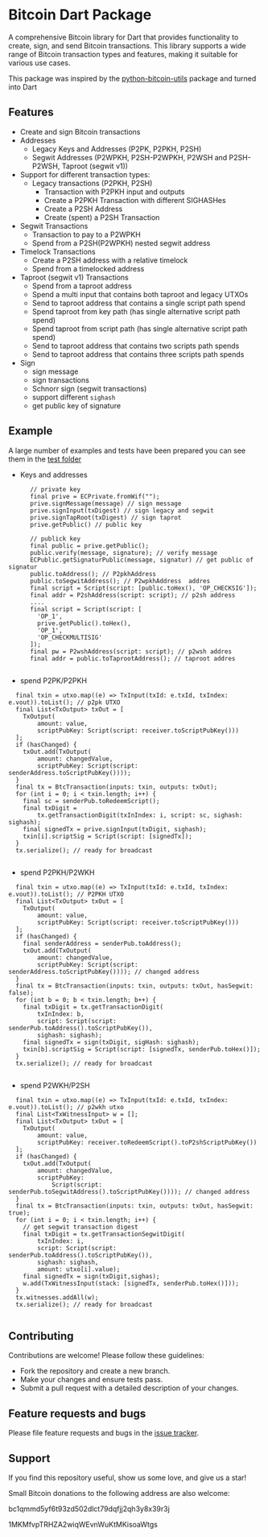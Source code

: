 # Bitcoin Dart Package

A comprehensive Bitcoin library for Dart that provides functionality to create, sign, and send Bitcoin transactions. This library supports a wide range of Bitcoin transaction types and features, making it suitable for various use cases.

This package was inspired by the [python-bitcoin-utils](https://github.com/karask/python-bitcoin-utils) package and turned into Dart


## Features

- Create and sign Bitcoin transactions
- Addresses
  - Legacy Keys and Addresses (P2PK, P2PKH, P2SH)
  - Segwit Addresses (P2WPKH, P2SH-P2WPKH, P2WSH and P2SH-P2WSH, Taproot (segwit v1))
- Support for different transaction types:
  - Legacy transactions (P2PKH, P2SH)
      - Transaction with P2PKH input and outputs
      - Create a P2PKH Transaction with different SIGHASHes
      - Create a P2SH Address
      - Create (spent) a P2SH Transaction
- Segwit Transactions
  - Transaction to pay to a P2WPKH
  - Spend from a P2SH(P2WPKH) nested segwit address
- Timelock Transactions
  - Create a P2SH address with a relative timelock
  - Spend from a timelocked address
- Taproot (segwit v1) Transactions
  - Spend from a taproot address
  - Spend a multi input that contains both taproot and legacy UTXOs
  - Send to taproot address that contains a single script path spend
  - Spend taproot from key path (has single alternative script path spend)
  - Spend taproot from script path (has single alternative script path spend)
  - Send to taproot address that contains two scripts path spends
  - Send to taproot address that contains three scripts path spends
- Sign
  - sign message
  - sign transactions
  - Schnorr sign (segwit transactions)
  - support different `sighash`
  - get public key of signature

## Example
A large number of examples and tests have been prepared you can see them in the [test folder](https://github.com/MohsenHaydari/bitcoin/tree/main/test)

- Keys and addresses
```
      // private key
      final prive = ECPrivate.fromWif("");
      prive.signMessage(message) // sign message
      prive.signInput(txDigest) // sign legacy and segwit 
      prive.signTapRoot(txDigest) // sign taprot 
      prive.getPublic() // public key

      // publick key
      final public = prive.getPublic();
      public.verify(message, signature); // verify message
      ECPublic.getSignaturPublic(message, signatur) // get public of signatur
      public.toAddress(); // P2pkhAddress
      public.toSegwitAddress(); // P2wpkhAddress  addres
      final script = Script(script: [public.toHex(), 'OP_CHECKSIG']);
      final addr = P2shAddress(script: script); // p2sh address
      ....
      final script = Script(script: [
        'OP_1',
        prive.getPublic().toHex(),
        'OP_1',
        'OP_CHECKMULTISIG'
      ]);
      final pw = P2wshAddress(script: script); // p2wsh addres
      final addr = public.toTaprootAddress(); // taproot addres
  
```
- spend P2PK/P2PKH
  
```
  final txin = utxo.map((e) => TxInput(txId: e.txId, txIndex: e.vout)).toList(); // p2pk UTXO
  final List<TxOutput> txOut = [
    TxOutput(
        amount: value,
        scriptPubKey: Script(script: receiver.toScriptPubKey()))
  ];
  if (hasChanged) {
    txOut.add(TxOutput(
        amount: changedValue,
        scriptPubKey: Script(script: senderAddress.toScriptPubKey())));
  }
  final tx = BtcTransaction(inputs: txin, outputs: txOut);
  for (int i = 0; i < txin.length; i++) {
    final sc = senderPub.toRedeemScript();
    final txDigit =
        tx.getTransactionDigit(txInIndex: i, script: sc, sighash: sighash);
    final signedTx = prive.signInput(txDigit, sighash);
    txin[i].scriptSig = Script(script: [signedTx]);
  }
  tx.serialize(); // ready for broadcast
  
```
- spend P2PKH/P2WKH
  
```
  final txin = utxo.map((e) => TxInput(txId: e.txId, txIndex: e.vout)).toList(); // P2PKH UTXO
  final List<TxOutput> txOut = [
    TxOutput(
        amount: value,
        scriptPubKey: Script(script: receiver.toScriptPubKey()))
  ];
  if (hasChanged) {
    final senderAddress = senderPub.toAddress();
    txOut.add(TxOutput(
        amount: changedValue,
        scriptPubKey: Script(script: senderAddress.toScriptPubKey()))); // changed address
  }
  final tx = BtcTransaction(inputs: txin, outputs: txOut, hasSegwit: false);
  for (int b = 0; b < txin.length; b++) {
    final txDigit = tx.getTransactionDigit(
        txInIndex: b,
        script: Script(script: senderPub.toAddress().toScriptPubKey()),
        sighash: sighash);
    final signedTx = sign(txDigit, sigHash: sighash);
    txin[b].scriptSig = Script(script: [signedTx, senderPub.toHex()]);
  }
  tx.serialize(); // ready for broadcast
  
```
- spend P2WKH/P2SH
  
```
  final txin = utxo.map((e) => TxInput(txId: e.txId, txIndex: e.vout)).toList(); // p2wkh utxo
  final List<TxWitnessInput> w = [];
  final List<TxOutput> txOut = [
    TxOutput(
        amount: value,
        scriptPubKey: receiver.toRedeemScript().toP2shScriptPubKey())
  ];
  if (hasChanged) {
    txOut.add(TxOutput(
        amount: changedValue,
        scriptPubKey:
            Script(script: senderPub.toSegwitAddress().toScriptPubKey()))); // changed address
  }
  final tx = BtcTransaction(inputs: txin, outputs: txOut, hasSegwit: true);
  for (int i = 0; i < txin.length; i++) {
    // get segwit transaction digest
    final txDigit = tx.getTransactionSegwitDigit(
        txInIndex: i,
        script: Script(script: senderPub.toAddress().toScriptPubKey()),
        sighash: sighash,
        amount: utxo[i].value);
    final signedTx = sign(txDigit,sighas);
    w.add(TxWitnessInput(stack: [signedTx, senderPub.toHex()]));
  }
  tx.witnesses.addAll(w);
  tx.serialize(); // ready for broadcast
  
```

## Contributing

Contributions are welcome! Please follow these guidelines:
 - Fork the repository and create a new branch.
 - Make your changes and ensure tests pass.
 - Submit a pull request with a detailed description of your changes.

## Feature requests and bugs #

Please file feature requests and bugs in the [issue tracker](https://github.com/MohsenHaydari/bitcoin_base/issues).

## Support

If you find this repository useful, show us some love, and give us a star!

Small Bitcoin donations to the following address are also welcome:

bc1qmmd5yf6t93zd502dlct79dqfjj2qh3y8x39r3j

1MKMfvpTRHZA2wiqWEvnWuKtMKisoaWtgs

